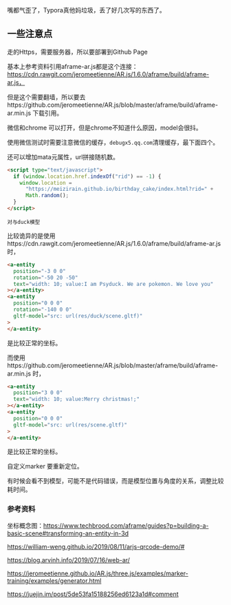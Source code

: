 嘴都气歪了，Typora真他妈垃圾，丢了好几次写的东西了。



## 一些注意点

走的Https，需要服务器，所以要部署到Github Page



基本上参考资料引用aframe-ar.js都是这个连接：https://cdn.rawgit.com/jeromeetienne/AR.js/1.6.0/aframe/build/aframe-ar.js，

但是这个需要翻墙，所以要去https://github.com/jeromeetienne/AR.js/blob/master/aframe/build/aframe-ar.min.js 下载引用。



微信和chrome 可以打开，但是chrome不知道什么原因，model会很抖。

使用微信测试时需要注意微信的缓存，`debugx5.qq.com`清理缓存，最下面四个。

还可以增加mata元属性，url拼接随机数。

```html
<script type="text/javascript">
  if (window.location.href.indexOf("rid") == -1) {
    window.location =
      "https://meizirain.github.io/birthday_cake/index.html?rid=" +
      Math.random();
  }
</script>
```



`对与duck模型`

比较诡异的是使用https://cdn.rawgit.com/jeromeetienne/AR.js/1.6.0/aframe/build/aframe-ar.js 时，

```html
<a-entity
  position="-3 0 0"
  rotation="-50 20 -50"
  text="width: 10; value:I am Psyduck. We are pokemon. We love you"
></a-entity>
<a-entity
  position="0 0 0"
  rotation="-140 0 0"
  gltf-model="src: url(res/duck/scene.gltf)"
>
</a-entity>
```

是比较正常的坐标。



而使用https://github.com/jeromeetienne/AR.js/blob/master/aframe/build/aframe-ar.min.js 时，

```html
<a-entity         
  position="3 0 0"
  text="width: 10; value:Merry christmas!;"
></a-entity>
<a-entity
  position="0 0 0"
  gltf-model="src: url(res/scene.gltf)"
>
</a-entity>
```

是比较正常的坐标。



自定义marker 要重新定位。



有时候会看不到模型，可能不是代码错误，而是模型位置与角度的关系，调整比较耗时间。

### 参考资料



坐标概念图：https://www.techbrood.com/aframe/guides?p=building-a-basic-scene#transforming-an-entity-in-3d

https://william-weng.github.io/2019/08/11/arjs-qrcode-demo/#

https://blog.arvinh.info/2019/07/16/web-ar/

https://jeromeetienne.github.io/AR.js/three.js/examples/marker-training/examples/generator.html

https://juejin.im/post/5de53fa15188256ed6123a1d#comment

